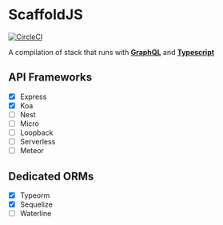 # ScaffoldJS

[![CircleCI](https://circleci.com/gh/kugtong33/scaffoldjs.svg?style=svg)](https://circleci.com/gh/kugtong33/scaffoldjs)

A compilation of stack that runs with [**GraphQL**](https://graphql.org/) and [**Typescript**](https://www.typescriptlang.org/)

## API Frameworks

- [x] Express
- [x] Koa
- [ ] Nest
- [ ] Micro
- [ ] Loopback
- [ ] Serverless
- [ ] Meteor

## Dedicated ORMs

- [x] Typeorm
- [x] Sequelize
- [ ] Waterline